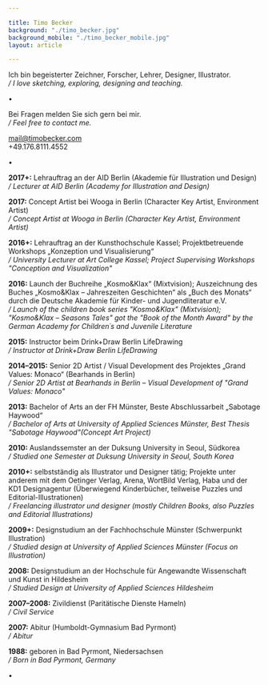 ```yaml
---

title: Timo Becker
background: "./timo_becker.jpg"
background_mobile: "./timo_becker_mobile.jpg"
layout: article

---
```


Ich bin begeisterter Zeichner, Forscher, Lehrer, Designer, Illustrator.  
*/ I love sketching, exploring, designing and teaching.*

• 


Bei Fragen melden Sie sich gern bei mir.  
*/ Feel free to contact me.*

mail@timobecker.com  
+49.176.8111.4552

• 

**2017+:** Lehrauftrag an der AID Berlin (Akademie für Illustration und Design)    
*/ Lecturer at AID Berlin (Academy for Illustration and Design)*

**2017:** Concept Artist bei Wooga in Berlin (Character Key Artist, Environment Artist)    
*/ Concept Artist at Wooga in Berlin (Character Key Artist, Environment Artist)*

**2016+:** Lehrauftrag an der Kunsthochschule Kassel; Projektbetreuende Workshops „Konzeption und Visualisierung“  
*/ University Lecturer at Art College Kassel; Project Supervising Workshops "Conception and Visualization"*

**2016:** Launch der Buchreihe „Kosmo&Klax“ (Mixtvision); Auszeichnung des Buches „Kosmo&Klax – Jahreszeiten Geschichten“ als „Buch des Monats“ durch die Deutsche Akademie für Kinder- und Jugendliteratur e.V.    
*/ Launch of the children book series "Kosmo&Klax" (Mixtvision); "Kosmo&Klax – Seasons Tales" got the "Book of the Month Award" by the German 
Academy for Children´s and Juvenile Literature*

**2015:** Instructor beim Drink+Draw Berlin LifeDrawing  
*/ Instructor at Drink+Draw Berlin LifeDrawing*

**2014–2015:** Senior 2D Artist / Visual Development des Projektes „Grand Values: Monaco“ (Bearhands in Berlin)  
 */ Senior 2D Artist at Bearhands in Berlin – Visual Development of "Grand Values: Monaco"*

 **2013:** Bachelor of Arts an der FH Münster, Beste Abschlussarbeit „Sabotage Haywood“  
*/ Bachelor of Arts at University of Applied Sciences Münster, Best Thesis "Sabotage Haywood"(Concept Art Project)*

**2010:** Auslandssemster an der Duksung University in Seoul, Südkorea  
*/ Studied one Semester at Duksung University in Seoul, South Korea*

**2010+:** selbstständig als Illustrator und Designer tätig; Projekte unter anderem mit dem Oetinger Verlag, Arena, WortBild Verlag, Haba und der KD1 Designagentur (Überwiegend Kinderbücher, teilweise Puzzles und Editorial-Illustrationen)  
*/ Freelancing illustrator und designer (mostly Children Books, also Puzzles and Editorial Illustrations)*

**2009+:** Designstudium an der Fachhochschule Münster (Schwerpunkt Illustration)  
*/ Studied design at University of Applied Sciences Münster (Focus on Illustration)*

**2008:** Designstudium an der Hochschule für Angewandte Wissenschaft und Kunst in Hildesheim  
*/ Studied Design at University of Applied Sciences Hildesheim*

**2007–2008:** Zivildienst (Paritätische Dienste Hameln)  
*/ Civil Service*

**2007:** Abitur (Humboldt-Gymnasium Bad Pyrmont)  
*/ Abitur*

**1988:** geboren in Bad Pyrmont, Niedersachsen  
*/ Born in Bad Pyrmont, Germany*

•  
